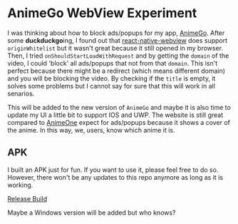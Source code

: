 # AnimeGo WebView Experiment
I was thinking about how to block ads/popups for my app, [AnimeGo](https://github.com/HenryQuan/AnimeGo). 
After some **duckduckgo**ing, I found out that [react-native-webview](https://github.com/react-native-community/react-native-webview) does support `originWhitelist` 
but it wasn't great because it still opened in my browser. 
Then, I tried `onShouldStartLoadWithRequest` and by getting the `domain` of the video, I could 'block' all ads/popups that not from that `domain`. 
This isn't perfect because there might be a redirect (which means different domain) and you will be blocking the video. 
By checking if the `title` is empty, it solves some problems but I cannot say for sure that this will work in all senarios.

This will be added to the new version of `AnimeGo` and maybe it is also time to update my UI a little bit to support IOS and UWP. 
The website is still great compared to [AnimeOne](https://github.com/HenryQuan/AnimeOne) expect for ads/popups because it shows a cover of the anime. 
In this way, we, users, know which anime it is.

## APK
I built an APK just for fun. If you want to use it, please feel free to do so. 
However, there won't be any updates to this repo anymore as long as it is working. 

[Release Build](https://github.com/HenryQuan/AnimeGo-WebView-Experiment/releases/tag/0.0.1)

Maybe a Windows version will be added but who knows?
